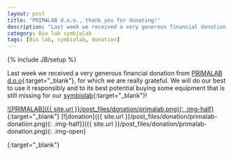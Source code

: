 ```yaml
---
layout: post
title: "PRIMALAB d.o.o., thank you for donating!"
description: "Last week we received a very generous financial donation from PRIMALAB d.o.o, for which we are really grateful."
category: Bio lab symbiolab
tags: [Bio lab, symbiolab, donation]
---
```

{% include JB/setup %}

Last week we received a very generous financial donation from [PRIMALAB d.o.o](http://www.primalab.eu/sl){:target="_blank"}, for which we are really grateful. We will do our best to use it responsibly and to its best potential buying some equipment that is still missing for our [symbiolab](http://irnas.eu/symbiolab){:target="_blank"}!

[![PRIMALAB]({{ site.url }}/post_files/donation/primalab.png){: .img-half}](http://www.primalab.eu/sl){:target="_blank"}
[![donation]({{ site.url }}/post_files/donation/primalab-donation.png){: .img-half}]({{ site.url }}/post_files/donation/primalab-donation.png){: .img-open}


[](){:target="_blank"}
